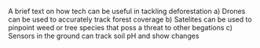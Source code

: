 A  brief text on how tech can be useful in tackling deforestation
a) Drones can be used to accurately track forest coverage 
b) Satelites can be used to pinpoint weed or tree species that poss a threat to other begations
c) Sensors in the ground can track soil pH and show changes 